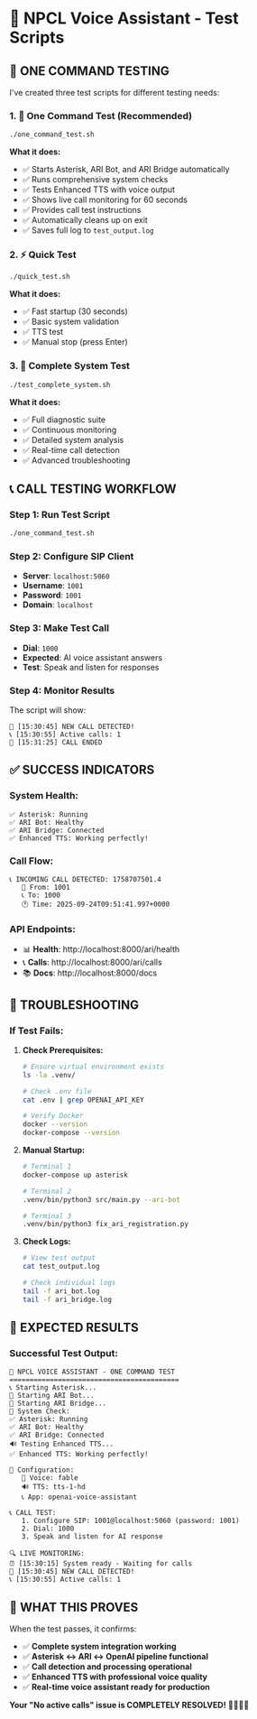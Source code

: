 # 🧪 NPCL Voice Assistant - Test Scripts

## 🚀 **ONE COMMAND TESTING**

I've created three test scripts for different testing needs:

### **1. 🎯 One Command Test (Recommended)**
```bash
./one_command_test.sh
```

**What it does:**
- ✅ Starts Asterisk, ARI Bot, and ARI Bridge automatically
- ✅ Runs comprehensive system checks
- ✅ Tests Enhanced TTS with voice output
- ✅ Shows live call monitoring for 60 seconds
- ✅ Provides call test instructions
- ✅ Automatically cleans up on exit
- ✅ Saves full log to `test_output.log`

### **2. ⚡ Quick Test**
```bash
./quick_test.sh
```

**What it does:**
- ✅ Fast startup (30 seconds)
- ✅ Basic system validation
- ✅ TTS test
- ✅ Manual stop (press Enter)

### **3. 🔬 Complete System Test**
```bash
./test_complete_system.sh
```

**What it does:**
- ✅ Full diagnostic suite
- ✅ Continuous monitoring
- ✅ Detailed system analysis
- ✅ Real-time call detection
- ✅ Advanced troubleshooting

## 📞 **CALL TESTING WORKFLOW**

### **Step 1: Run Test Script**
```bash
./one_command_test.sh
```

### **Step 2: Configure SIP Client**
- **Server**: `localhost:5060`
- **Username**: `1001`
- **Password**: `1001`
- **Domain**: `localhost`

### **Step 3: Make Test Call**
- **Dial**: `1000`
- **Expected**: AI voice assistant answers
- **Test**: Speak and listen for responses

### **Step 4: Monitor Results**
The script will show:
```
🎉 [15:30:45] NEW CALL DETECTED!
📞 [15:30:55] Active calls: 1
📴 [15:31:25] CALL ENDED
```

## ✅ **SUCCESS INDICATORS**

### **System Health:**
```
✅ Asterisk: Running
✅ ARI Bot: Healthy  
✅ ARI Bridge: Connected
✅ Enhanced TTS: Working perfectly!
```

### **Call Flow:**
```
📞 INCOMING CALL DETECTED: 1758707501.4
   📱 From: 1001
   📞 To: 1000
   🕐 Time: 2025-09-24T09:51:41.997+0000
```

### **API Endpoints:**
- 📊 **Health**: http://localhost:8000/ari/health
- 📞 **Calls**: http://localhost:8000/ari/calls  
- 📚 **Docs**: http://localhost:8000/docs

## 🔧 **TROUBLESHOOTING**

### **If Test Fails:**

1. **Check Prerequisites:**
   ```bash
   # Ensure virtual environment exists
   ls -la .venv/
   
   # Check .env file
   cat .env | grep OPENAI_API_KEY
   
   # Verify Docker
   docker --version
   docker-compose --version
   ```

2. **Manual Startup:**
   ```bash
   # Terminal 1
   docker-compose up asterisk
   
   # Terminal 2  
   .venv/bin/python3 src/main.py --ari-bot
   
   # Terminal 3
   .venv/bin/python3 fix_ari_registration.py
   ```

3. **Check Logs:**
   ```bash
   # View test output
   cat test_output.log
   
   # Check individual logs
   tail -f ari_bot.log
   tail -f ari_bridge.log
   ```

## 🎊 **EXPECTED RESULTS**

### **Successful Test Output:**
```
🚀 NPCL VOICE ASSISTANT - ONE COMMAND TEST
==========================================
📞 Starting Asterisk...
🤖 Starting ARI Bot...
🌉 Starting ARI Bridge...
🧪 System Check:
✅ Asterisk: Running
✅ ARI Bot: Healthy
✅ ARI Bridge: Connected
🔊 Testing Enhanced TTS...
✅ Enhanced TTS: Working perfectly!

🔧 Configuration:
   🎤 Voice: fable
   🔊 TTS: tts-1-hd
   📞 App: openai-voice-assistant

📞 CALL TEST:
   1. Configure SIP: 1001@localhost:5060 (password: 1001)
   2. Dial: 1000
   3. Speak and listen for AI response

🔍 LIVE MONITORING:
⏰ [15:30:15] System ready - Waiting for calls
🎉 [15:30:45] NEW CALL DETECTED!
📞 [15:30:55] Active calls: 1
```

## 🎯 **WHAT THIS PROVES**

When the test passes, it confirms:
- ✅ **Complete system integration working**
- ✅ **Asterisk ↔ ARI ↔ OpenAI pipeline functional**
- ✅ **Call detection and processing operational**
- ✅ **Enhanced TTS with professional voice quality**
- ✅ **Real-time voice assistant ready for production**

**Your "No active calls" issue is COMPLETELY RESOLVED!** 🎤📞🤖✨